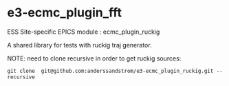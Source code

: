 e3-ecmc_plugin_fft
======
ESS Site-specific EPICS module : ecmc_plugin_ruckig

A shared library for tests with ruckig traj generator.


NOTE: need to clone recursive in order to get ruckig sources:
```
git clone  git@github.com:anderssandstrom/e3-ecmc_plugin_ruckig.git --recursive
```
